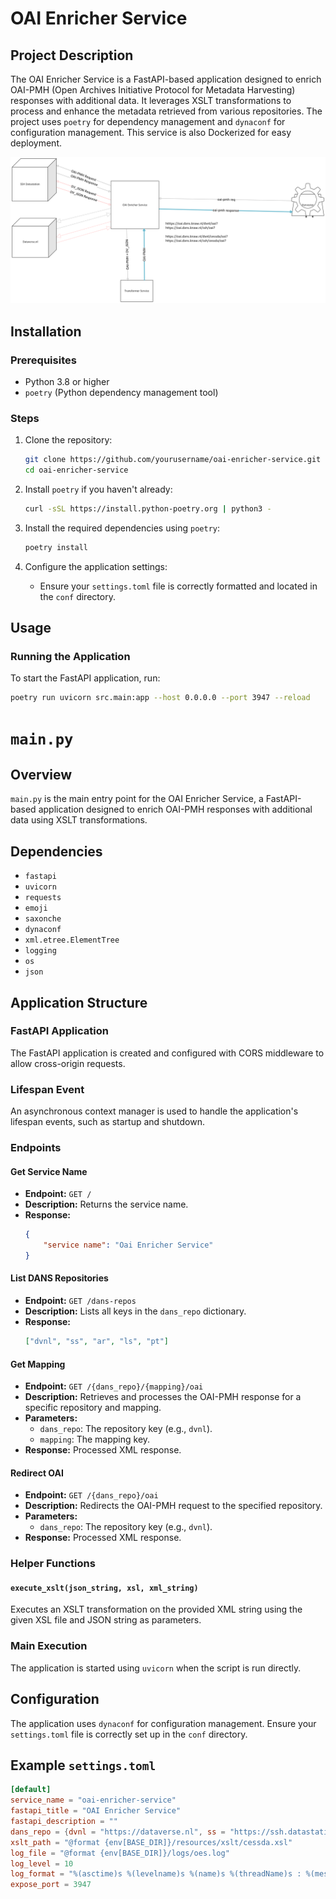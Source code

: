 #  OAI Enricher Service

## Project Description
The OAI Enricher Service is a FastAPI-based application designed to enrich OAI-PMH (Open Archives Initiative Protocol for Metadata Harvesting) responses with additional data. It leverages XSLT transformations to process and enhance the metadata retrieved from various repositories. The project uses `poetry` for dependency management and `dynaconf` for configuration management. This service is also Dockerized for easy deployment.

![Data Flow diagram](./resources/images/oai-enricher-flow.png)

## Installation

### Prerequisites
- Python 3.8 or higher
- `poetry` (Python dependency management tool)

### Steps
1. Clone the repository:
    ```sh
    git clone https://github.com/yourusername/oai-enricher-service.git
    cd oai-enricher-service
    ```

2. Install `poetry` if you haven't already:
    ```sh
    curl -sSL https://install.python-poetry.org | python3 -
    ```

3. Install the required dependencies using `poetry`:
    ```sh
    poetry install
    ```

4. Configure the application settings:
    - Ensure your `settings.toml` file is correctly formatted and located in the `conf` directory.

## Usage

### Running the Application
To start the FastAPI application, run:
```sh
poetry run uvicorn src.main:app --host 0.0.0.0 --port 3947 --reload

```
# `main.py`

## Overview
`main.py` is the main entry point for the OAI Enricher Service, a FastAPI-based application designed to enrich OAI-PMH responses with additional data using XSLT transformations.

## Dependencies
- `fastapi`
- `uvicorn`
- `requests`
- `emoji`
- `saxonche`
- `dynaconf`
- `xml.etree.ElementTree`
- `logging`
- `os`
- `json`

## Application Structure

### FastAPI Application
The FastAPI application is created and configured with CORS middleware to allow cross-origin requests.

### Lifespan Event
An asynchronous context manager is used to handle the application's lifespan events, such as startup and shutdown.

### Endpoints

#### Get Service Name
- **Endpoint:** `GET /`
- **Description:** Returns the service name.
- **Response:**
    ```json
    {
        "service name": "Oai Enricher Service"
    }
    ```

#### List DANS Repositories
- **Endpoint:** `GET /dans-repos`
- **Description:** Lists all keys in the `dans_repo` dictionary.
- **Response:**
    ```json
    ["dvnl", "ss", "ar", "ls", "pt"]
    ```

#### Get Mapping
- **Endpoint:** `GET /{dans_repo}/{mapping}/oai`
- **Description:** Retrieves and processes the OAI-PMH response for a specific repository and mapping.
- **Parameters:**
    - `dans_repo`: The repository key (e.g., `dvnl`).
    - `mapping`: The mapping key.
- **Response:** Processed XML response.

#### Redirect OAI
- **Endpoint:** `GET /{dans_repo}/oai`
- **Description:** Redirects the OAI-PMH request to the specified repository.
- **Parameters:**
    - `dans_repo`: The repository key (e.g., `dvnl`).
- **Response:** Processed XML response.

### Helper Functions

#### `execute_xslt(json_string, xsl, xml_string)`
Executes an XSLT transformation on the provided XML string using the given XSL file and JSON string as parameters.

### Main Execution
The application is started using `uvicorn` when the script is run directly.

## Configuration
The application uses `dynaconf` for configuration management. Ensure your `settings.toml` file is correctly set up in the `conf` directory.

## Example `settings.toml`
```toml
[default]
service_name = "oai-enricher-service"
fastapi_title = "OAI Enricher Service"
fastapi_description = ""
dans_repo = {dvnl = "https://dataverse.nl", ss = "https://ssh.datastations.nl"}
xslt_path = "@format {env[BASE_DIR]}/resources/xslt/cessda.xsl"
log_file = "@format {env[BASE_DIR]}/logs/oes.log"
log_level = 10
log_format = "%(asctime)s %(levelname)s %(name)s %(threadName)s : %(message)s"
expose_port = 3947